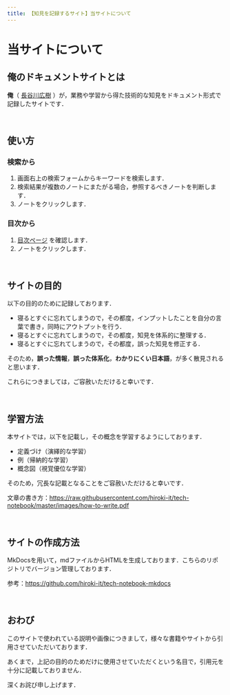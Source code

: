 ```yaml
---
title: 【知見を記録するサイト】当サイトについて
---
```


# 当サイトについて

## 俺のドキュメントサイトとは

**俺**（ [長谷川広樹](https://hiroki-it.github.io/tech-notebook-mkdocs/self_introduction.html) ）が，業務や学習から得た技術的な知見をドキュメント形式で記録したサイトです．

<br>

## 使い方

### 検索から

1. 画面右上の検索フォームからキーワードを検索します．
2. 検索結果が複数のノートにまたがる場合，参照するべきノートを判断します．
3. ノートをクリックします．

### 目次から

1. [目次ページ](https://hiroki-it.github.io/tech-notebook-mkdocs/index.html) を確認します．
2. ノートをクリックします．

<br>

## サイトの目的

以下の目的のために記録しております．

- 寝るとすぐに忘れてしまうので，その都度，インプットしたことを自分の言葉で書き，同時にアウトプットを行う．
- 寝るとすぐに忘れてしまうので，その都度，知見を体系的に整理する．
- 寝るとすぐに忘れてしまうので，その都度，誤った知見を修正する．

そのため，**誤った情報**，**誤った体系化**，**わかりにくい日本語**，が多く散見されると思います．

これらにつきましては，ご容赦いただけると幸いです．

<br>

## 学習方法

本サイトでは，以下を記載し，その概念を学習するようにしております．

- 定義づけ（演繹的な学習）
- 例（帰納的な学習）
- 概念図（視覚優位な学習）

そのため，冗長な記載となることをご容赦いただけると幸いです．

文章の書き方：https://raw.githubusercontent.com/hiroki-it/tech-notebook/master/images/how-to-write.pdf

<br>

## サイトの作成方法

MkDocsを用いて，mdファイルからHTMLを生成しております．こちらのリポジトリでバージョン管理しております．

参考：https://github.com/hiroki-it/tech-notebook-mkdocs

<br>

## おわび

このサイトで使われている説明や画像につきまして，様々な書籍やサイトから引用させていただいております．

あくまで，上記の目的のためだけに使用させていただくという名目で，引用元を十分に記載しておりません．

深くお詫び申し上げます．
